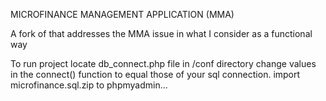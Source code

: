 MICROFINANCE MANAGEMENT APPLICATION (MMA)

A fork of               that addresses the MMA issue in what I consider as a functional way





To run project locate db_connect.php file in /conf directory
change values in the connect() function to equal those of your sql connection.
import microfinance.sql.zip to phpmyadmin...
